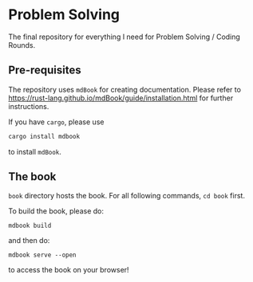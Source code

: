 # Problem Solving
The final repository for everything I need for Problem Solving / Coding Rounds.

## Pre-requisites
The repository uses `mdBook` for creating documentation. Please refer to
https://rust-lang.github.io/mdBook/guide/installation.html for further instructions.

If you have `cargo`, please use
```rust
cargo install mdbook
```
to install `mdBook`.

## The book
`book` directory hosts the book. For all following commands, `cd book` first.

To build the book, please do:
```
mdbook build
```
and then do:
```
mdbook serve --open
```
to access the book on your browser!
